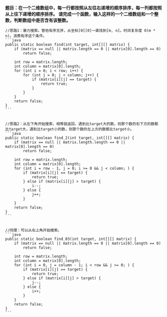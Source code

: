 **题目：在一个二维数组中，每一行都按照从左往右递增的顺序排序，每一列都按照从上往下递增的顺序排序。
      请完成一个函数，输入这样的一个二维数组和一个整数，判断数组中是否含有该整数。**
     
    
    //思路1：暴力搜索。管他有序无序，从坐标[0][0]一直找到[m, n]。时间复杂度 O(m * n)。浪费有序这个条件。
    ```java
    public static boolean find(int target, int[][] matrix) {
        if (matrix == null || matrix.length == 0 || matrix[0].length == 0)
            return false;
        
        int row = matrix.length;
        int column = matrix[0].length;
        for (int i = 0; i < row; i++) {
            for (int j = 0; j < column; j++) {
                if (matrix[i][j] == target) {
                    return true;
                }
            }
        }
        return false;
    }
    ```
    
    
    //思路2：从左下角开始搜索，相等就返回，遇到比target大的数，则那个数的右下方的数都比target大，遇到比target小的数，则那个数的左上方的数都比target小。
    ```java
    public static boolean find_2(int target, int[][] matrix) {
        if (matrix == null || matrix.length.length == 0 || matrix[0].length == 0)
            return false;
            
        int row = matrix.length;
        int column = matrix[0].length;
        for (int i = row - 1, j = 0; i >= 0 && j < column; ) {
            if (matrix[i][j] == target) {
                return true;
            } else if (matrix[i][j] > target) {
                i--;
            } else {
                j++;
            }
        }
        return false;
    }
    ```
    
    
    //同理：可以从右上角开始搜索。
    ```java
    public static boolean find_03(int target, int[][] matrix) {
        if (matrix == null || matrix.length == 0 || matrix[0].length == 0)
            return false;
        
        int row = matrix.length;
        int column = matrix[0].length;
        for (int i = 0, j = column - 1; i < row && j >= 0; ) {
            if (matrix[i][j] == target) {
                return true;
            } else if (matrix[i][j] > target) {
                j--;
            } else {
                i++;
            }
        }
        return false;
    }
    ```

